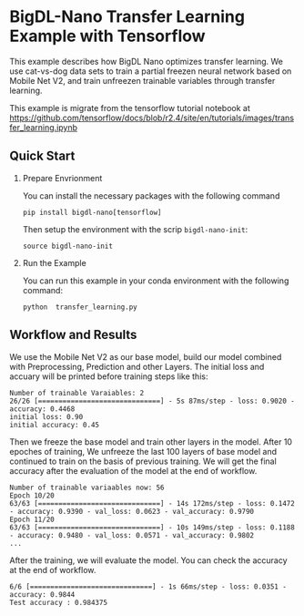 # BigDL-Nano Transfer Learning Example with Tensorflow

This example describes how BigDL Nano optimizes transfer learning. 
We use cat-vs-dog data sets to train a partial freezen neural network based on Mobile Net V2, and train unfreezen trainable variables through transfer learning.

This example is migrate from the tensorflow tutorial notebook at 
https://github.com/tensorflow/docs/blob/r2.4/site/en/tutorials/images/transfer_learning.ipynb

## Quick Start
1. Prepare Envrionment

    You can install the necessary packages with the following command
    
    ```
    pip install bigdl-nano[tensorflow]
    ```

    Then setup the environment with the scrip `bigdl-nano-init`:

    ```
    source bigdl-nano-init
    ```

2. Run the Example

    You can run this example in your conda environment with the following command:
    ```
    python  transfer_learning.py
    ```


## Workflow and Results
We use the Mobile Net V2 as our base model, build our model combined with Preprocessing, Prediction and other Layers. The initial loss and accuary will be printed before training steps like this:

```
Number of trainable Varaiables: 2
26/26 [==============================] - 5s 87ms/step - loss: 0.9020 - accuracy: 0.4468
initial loss: 0.90
initial accuracy: 0.45
```

Then we freeze the base model and train other layers in the model. After 10 epoches of training, We unfreeze the last 100 layers of base model and continued to train on the basis of previous training. We will get the final accuracy after the evaluation of the model at the end of workflow.

```
Number of trainable variaables now: 56
Epoch 10/20
63/63 [==============================] - 14s 172ms/step - loss: 0.1472 - accuracy: 0.9390 - val_loss: 0.0623 - val_accuracy: 0.9790
Epoch 11/20
63/63 [==============================] - 10s 149ms/step - loss: 0.1188 - accuracy: 0.9480 - val_loss: 0.0571 - val_accuracy: 0.9802
...
```

After the training, we will evaluate the model. You can check the accuracy at the end of workflow. 

```
6/6 [==============================] - 1s 66ms/step - loss: 0.0351 - accuracy: 0.9844
Test accuracy : 0.984375
```